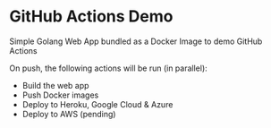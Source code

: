 # GitHub Actions Demo

Simple Golang Web App bundled as a Docker Image to demo GitHub Actions


On push, the following actions will be run (in parallel):
- Build the web app
- Push Docker images
- Deploy to Heroku, Google Cloud & Azure
- Deploy to AWS (pending)

